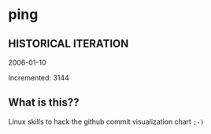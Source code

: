 # ping

## HISTORICAL ITERATION
2006-01-10

Incremented: 3144

## What is this?? 
Linux skills to hack the github commit visualization chart `;-)`
